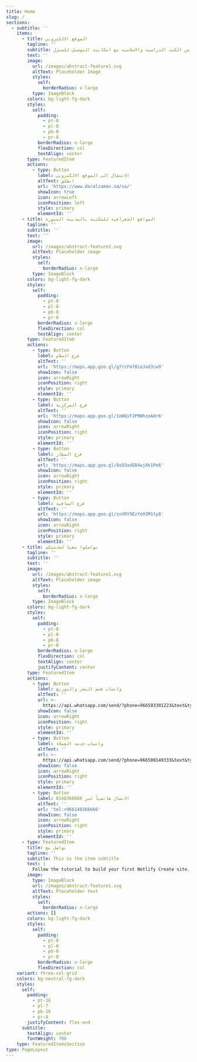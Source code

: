 ```yaml
---
title: Home
slug: /
sections:
  - subtitle: ''
    items:
      - title: الموقع الالكتروني
        tagline: ''
        subtitle: مجموعة متكاملة من الكتب الدراسية والاسلامية مع امكانية التوصيل للمنزل
        text: ''
        image:
          url: /images/abstract-feature1.svg
          altText: Placeholder Image
          styles:
            self:
              borderRadius: x-large
          type: ImageBlock
        colors: bg-light-fg-dark
        styles:
          self:
            padding:
              - pt-8
              - pl-8
              - pb-8
              - pr-8
            borderRadius: x-large
            flexDirection: col
            textAlign: center
        type: FeaturedItem
        actions:
          - type: Button
            label: الانتقال الى الموقع الالكتروني
            altText: انطلق
            url: 'https://www.daralzaman.sa/sa/'
            showIcon: true
            icon: arrowLeft
            iconPosition: left
            style: primary
            elementId: ''
      - title: المواقع الجغرافية للمكتبة بالمدينة المنورة
        tagline: ''
        subtitle: ''
        text: ''
        image:
          url: /images/abstract-feature2.svg
          altText: Placeholder image
          styles:
            self:
              borderRadius: x-large
          type: ImageBlock
        colors: bg-light-fg-dark
        styles:
          self:
            padding:
              - pt-8
              - pl-8
              - pb-8
              - pr-8
            borderRadius: x-large
            flexDirection: col
            textAlign: center
        type: FeaturedItem
        actions:
          - type: Button
            label: فرع السلام
            altText: ''
            url: 'https://maps.app.goo.gl/g7rcFm78ieJad3cw9'
            showIcon: false
            icon: arrowRight
            iconPosition: right
            style: primary
            elementId: ''
          - type: Button
            label: فرع المركزية
            altText: ''
            url: 'https://maps.app.goo.gl/1oWQiF2P9WhzoA8r6'
            showIcon: false
            icon: arrowRight
            iconPosition: right
            style: primary
            elementId: ''
          - type: Button
            label: فرع المطار
            altText: ''
            url: 'https://maps.app.goo.gl/8xD3adEB4wjAk1Pe6'
            showIcon: false
            icon: arrowRight
            iconPosition: right
            style: primary
            elementId: ''
          - type: Button
            label: فرع الصافية
            altText: ''
            url: 'https://maps.app.goo.gl/zxVRY9EzYe93M1ty8'
            showIcon: false
            icon: arrowRight
            iconPosition: right
            style: primary
            elementId: ''
      - title: تواصلوا معنا لخدمتكم
        tagline: ''
        subtitle: ''
        text: ''
        image:
          url: /images/abstract-feature1.svg
          altText: Placeholder image
          styles:
            self:
              borderRadius: x-large
          type: ImageBlock
        colors: bg-light-fg-dark
        styles:
          self:
            padding:
              - pt-8
              - pl-8
              - pb-8
              - pr-8
            borderRadius: x-large
            flexDirection: col
            textAlign: center
            justifyContent: center
        type: FeaturedItem
        actions:
          - type: Button
            label: واتساب قسم النشر والتوزيع
            altText: ''
            url: >-
              https://api.whatsapp.com/send/?phone=966503301223&text&type=phone_number&app_absent=0
            showIcon: false
            icon: arrowRight
            iconPosition: right
            style: primary
            elementId: ''
          - type: Button
            label: واتساب خدمة العملاء
            altText: ''
            url: >-
              https://api.whatsapp.com/send/?phone=966500149333&text&type=phone_number&app_absent=0
            showIcon: false
            icon: arrowRight
            iconPosition: right
            style: primary
            elementId: ''
          - type: Button
            label: الاتصال هاتفياً عبر 0148366666
            altText: ''
            url: 'tel:+966148366666'
            showIcon: false
            icon: arrowRight
            iconPosition: right
            style: primary
            elementId: ''
      - type: FeaturedItem
        title: تواصل مع
        tagline: ''
        subtitle: This is the item subtitle
        text: |
          Follow the tutorial to build your first Netlify Create site.
        image:
          type: ImageBlock
          url: /images/abstract-feature1.svg
          altText: Placeholder text
          styles:
            self:
              borderRadius: x-large
        actions: []
        colors: bg-light-fg-dark
        styles:
          self:
            padding:
              - pt-8
              - pl-8
              - pb-8
              - pr-8
            borderRadius: x-large
            flexDirection: col
    variant: three-col-grid
    colors: bg-neutral-fg-dark
    styles:
      self:
        padding:
          - pt-16
          - pl-7
          - pb-16
          - pr-8
        justifyContent: flex-end
      subtitle:
        textAlign: center
        fontWeight: 700
    type: FeaturedItemsSection
type: PageLayout
---
```

